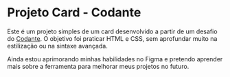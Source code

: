 # Projeto Card - Codante

Este é um projeto simples de um card desenvolvido a partir de um desafio do [Codante](https://codante.io). O objetivo foi praticar HTML e CSS, sem aprofundar muito na estilização ou na sintaxe avançada.

Ainda estou aprimorando minhas habilidades no Figma e pretendo aprender mais sobre a ferramenta para melhorar meus projetos no futuro.
